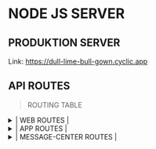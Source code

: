 ﻿# NODE JS SERVER

## PRODUKTION SERVER

Link: https://dull-lime-bull-gown.cyclic.app

## API ROUTES

> ROUTING TABLE 
 
<details>
<summary>
|     WEB ROUTES | 
</summary>


  ## WEB TERMINAL 

| METHOD |                                                         ROUTE | DESCRIPTION                             |
| -----: | ------------------------------------------------------------: | --------------------------------------: |
|   POST  | <pre><code>/api/v1/web/route/terminal/:typ/:ctoken</code></pre>          | ACTIVATE,IMPORT,VERIFY                              | 
|   POST  | <pre><code>/api/v1/web/route/time/:typ/:ctoken</code></pre>          | TIMETRACKING                              | 

  ## ENCRYPTION 

| METHOD |                                                         ROUTE | DESCRIPTION                             |
| -----: | ------------------------------------------------------------: | --------------------------------------: |
|   GET  | <pre><code>/api/v1/keygen/route/check/:handshake/:token/:ctoken</code></pre>          | JWTCHECK                                |
|   GET  | <pre><code>/api/v1/keygen/route/create/:token/:ctoken</code></pre>                    | JWTCREATE                               |
|   GET  | <pre><code>/api/v1/keygen/route/shared/:token/:ctoken</code></pre>                    | RSA SHARED KEY                          |

  ## SIGNUP                                                                                                      

| METHOD |                                                         ROUTE | DESCRIPTION                             |
| -----: | ------------------------------------------------------------: | --------------------------------------: |
|   POST | <pre><code>/api/v1/signup/:ctoken</code></pre>                                        | SIGNUP                                  |

  ## UNIT ACTIVATION                                                                                             

| METHOD |                                                         ROUTE | DESCRIPTION                             |
| -----: | ------------------------------------------------------------: | --------------------------------------: |
|   GET  | <pre><code>/api/v1/start/route/activation/:token/:typ/:ctoken</code></pre>            | ACTIVATE                                |
|   POST | <pre><code>/api/v1/start/route/verify/:token/:typ/:ctoken</code></pre>                | SET ROOT PASS                           |

  ## WEBLOGIN                                                                                             

| METHOD |                                                         ROUTE | DESCRIPTION                             |
| -----: | ------------------------------------------------------------: | --------------------------------------: |
|   POST | <pre><code>/api/v1/weblogin/route/unit/login/:uapi/:ltoken/:ctoken</code></pre>       | CREDENTIAL CHECK                        |
|   POST | <pre><code>/api/v1/weblogin/route/unit/cryptlh/:ctoken</code></pre>                   | LINKHASH CHECK                          |

  ## PROFILE                                                                                             

| METHOD |                                                         ROUTE | DESCRIPTION                             |
| -----: | ------------------------------------------------------------: | --------------------------------------: |
|   POST | <pre><code>/api/v1/profile/route/header/:typ/:ctoken</code></pre>                     | PROFILEHEADER                           | 

  ## DASHBOARD                                                                                             

| METHOD |                                                         ROUTE | DESCRIPTION                             |
| -----: | ------------------------------------------------------------: | --------------------------------------: |
|   POST | <pre><code>/api/v1/dashboard/urlaub/widget/:typ/:ctoken</code></pre>                  | WIDGET URLAUB                           | 
|   POST | <pre><code>/api/v1/krank/widget/:typ/:ctoken</code></pre>                             | WIDGET JAHRESANSICHT                    | 
|   POST | <pre><code>/api/v1/dashboard/tage/widget/:typ/:ctoken</code></pre>                    | WIDGET MONATSANSICHT                    | 
|   POST | <pre><code>/api/v1/dashboard/zeitkonto/widget/:typ/:ctoken</code></pre>               | WIDGET ZEITKONTO (TODO)                 | 
|   POST | <pre><code>/api/v1/dashboard/track/timetouch/:typ/:ctoken</code></pre>                | TIMETRACKING INTERFACE                  | 

  ## ADMIN VERWALTUNG                                                                                             

| METHOD |                                                         ROUTE | DESCRIPTION                             |
| -----: | ------------------------------------------------------------: | --------------------------------------: |
|   POST | <pre><code>/api/v1/controller/route/standort/:typ/:ctoken</code></pre>                | STANDORTE                               | 
|   POST | <pre><code>/api/v1/controller/route/standort/:typ/:stid/:ctoken</code></pre>          | STANDORTE                               | 
|   POST | <pre><code>/api/v1/controller/route/abteilung/:typ/:stid/:ctoken</code></pre>         | ABTEILUNGEN                             | 
|   POST | <pre><code>/api/v1/controller/route/bereiche/:typ/:stid/:ctoken</code></pre>          | BEREICHE                                | 
|   POST | <pre><code>/api/v1/controller/route/gruppen/:typ/:stid/:ctoken</code></pre>           | GRUPPEN                                 | 
|   POST | <pre><code>/api/v1/controller/route/teams/:typ/:stid/:ctoken</code></pre>             | TEAMS                                   | 
|   POST | <pre><code>/api/v1/controller/route/mitarbeiter/:typ/:stid/:ctoken</code></pre>       | MITARBEITER                             | 
|   POST | <pre><code>/api/v1/controller/route/vertrag/:typ/:stid/:ctoken</code></pre>           | VETRÄGE                                 | 
|   POST | <pre><code>/api/v1/controller/route/terminals/:typ/:stid/:ctoken</code></pre>         | TERMINAL                                | 
|   POST | <pre><code>/api/v1/controller/route/einstellungen/:typ/:stid/:ctoken</code></pre>     | SETTINGS                                | 
</details>


<details>
<summary>
|     APP ROUTES | 
</summary>


  ## APP NORMAL TERMINAL                                                                                            

| METHOD |                                                         ROUTE | DESCRIPTION                             |
| -----: | ------------------------------------------------------------: | --------------------------------------: |
|   POST | <pre><code>/api/v1/app/normal/terminal/login/:typ/:ctoken</code></pre>                | ACTIVATE,IMPORT,VERIFY                  | 
|   POST | <pre><code>/api/v1/app/normal/terminal/pin/:typ/:ctoken</code></pre>                  | PIN LOGIN                               |  
|   POST | <pre><code>/api/v1/app/normal/terminal/cred/:typ/:ctoken</code></pre>                 | CRED LOGIN                              |  
|   POST | <pre><code>/api/v1/app/normal/terminal/track/:typ/:ctoken</code></pre>                | TIMETRACKING                            |  
</details>


<details>
<summary>
|     MESSAGE-CENTER ROUTES | 
</summary>


  ## LOGIN 

| METHOD |                                                         ROUTE | DESCRIPTION                             |
| -----: | ------------------------------------------------------------: | --------------------------------------: |
|   POST | <pre><code>/api/v1/mc/route/login/:typ/:ctoken</code></pre>   | LOGIN HANDLERS                  | 
|   POST | <pre><code>/api/v1/mc/route/context/:typ/:ctoken</code></pre>   | CONTEXT HANDLER                  | 



  ## CORRECTION INQUIRIES 

| METHOD |                                                         ROUTE | DESCRIPTION                             |
| -----: | ------------------------------------------------------------: | --------------------------------------: |
|   POST | <pre><code>/api/v1/mc/route/correctionrequests/:typ/:ctoken</code></pre>   | CORRECTION INQUIRIES       |  

</details>